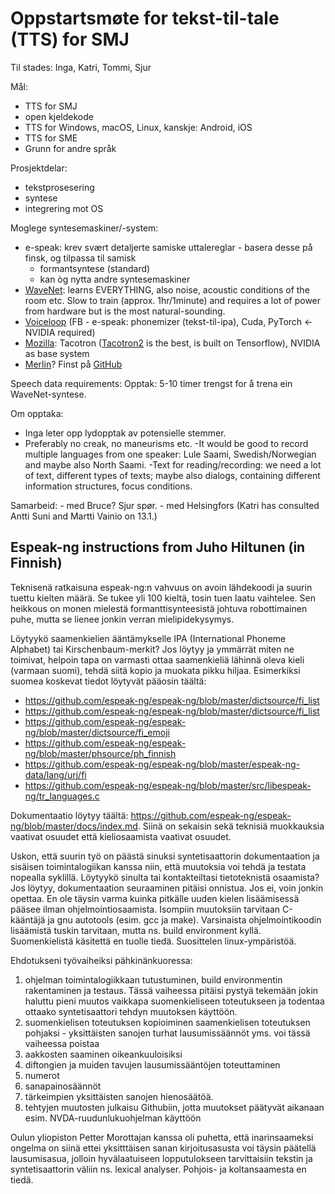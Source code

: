 # Oppstartsmøte for tekst-til-tale (TTS) for SMJ

Til stades: Inga, Katri, Tommi, Sjur

Mål:
- TTS for SMJ
- open kjeldekode
- TTS for Windows, macOS, Linux, kanskje: Android, iOS
- TTS for SME
- Grunn for andre språk

Prosjektdelar:
- tekstprosesering
- syntese
- integrering mot OS

Moglege syntesemaskiner/-system:

- e-speak: krev svært detaljerte samiske uttalereglar - basera desse på finsk, og tilpassa til samisk
    - formantsyntese (standard)
    - kan òg nytta andre syntesemaskiner
- [WaveNet](https://cloud.google.com/text-to-speech/docs/wavenet): learns EVERYTHING, also noise, acoustic conditions of the room etc. Slow to train (approx. 1hr/1minute) and requires a lot of power from hardware but is the most natural-sounding.
- [Voiceloop](https://research.fb.com/downloads/voiceloop/) (FB - e-speak: phonemizer (tekst-til-ipa), Cuda, PyTorch <- NVIDIA required)
- [Mozilla](https://github.com/mozilla/TTS): Tacotron ([Tacotron2](https://github.com/Rayhane-mamah/Tacotron-2) is the best, is built on Tensorflow), NVIDIA as base system
- [Merlin](http://www.cstr.ed.ac.uk/projects/merlin/)? Finst på [GitHub](https://github.com/CSTR-Edinburgh/merlin)

Speech data requirements:
Opptak: 5-10 timer trengst for å trena ein WaveNet-syntese.

Om opptaka:
- Inga leter opp lydopptak av potensielle stemmer. 
- Preferably no creak, no maneurisms etc.
-It would be good to record multiple languages from one speaker: Lule Saami, Swedish/Norwegian and maybe also North Saami.
-Text for reading/recording: we need a lot of text, different types of texts; maybe also dialogs, containing different information structures, focus conditions.


Samarbeid:
    - med Bruce? Sjur spør.
    - med Helsingfors (Katri has consulted Antti Suni and Martti Vainio on 13.1.)


## Espeak-ng instructions from Juho Hiltunen (in Finnish)

Teknisenä ratkaisuna espeak-ng:n vahvuus on avoin lähdekoodi ja suurin tuettu kielten määrä. Se tukee yli 100 kieltä, tosin tuen laatu vaihtelee. Sen heikkous on monen mielestä formanttisynteesistä johtuva robottimainen puhe, mutta se lienee jonkin verran mielipidekysymys.

Löytyykö saamenkielien ääntämykselle IPA (International Phoneme Alphabet) tai Kirschenbaum-merkit? Jos löytyy ja ymmärrät miten ne toimivat, helpoin tapa on varmasti ottaa saamenkieliä lähinnä oleva kieli (varmaan suomi), tehdä siitä kopio ja muokata pikku hiljaa. Esimerkiksi suomea koskevat tiedot löytyvät pääosin täältä:

- https://github.com/espeak-ng/espeak-ng/blob/master/dictsource/fi_list
- https://github.com/espeak-ng/espeak-ng/blob/master/dictsource/fi_list
- https://github.com/espeak-ng/espeak-ng/blob/master/dictsource/fi_emoji
- https://github.com/espeak-ng/espeak-ng/blob/master/phsource/ph_finnish
- https://github.com/espeak-ng/espeak-ng/blob/master/espeak-ng-data/lang/urj/fi
- https://github.com/espeak-ng/espeak-ng/blob/master/src/libespeak-ng/tr_languages.c

Dokumentaatio löytyy täältä: https://github.com/espeak-ng/espeak-ng/blob/master/docs/index.md. Siinä on sekaisin sekä teknisiä muokkauksia vaativat osuudet että kieliosaamista vaativat osuudet.

Uskon, että suurin työ on päästä sinuksi syntetisaattorin dokumentaation ja sisäisen toimintalogiikan kanssa niin, että muutoksia voi tehdä ja testata nopealla syklillä. Löytyykö sinulta tai kontakteiltasi tietoteknistä osaamista? Jos löytyy, dokumentaation seuraaminen pitäisi onnistua. Jos ei, voin jonkin opettaa. En ole täysin varma kuinka pitkälle uuden kielen lisäämisessä pääsee ilman ohjelmointiosaamista. Isompiin muutoksiin tarvitaan C-kääntäjä ja gnu autotools (esim. gcc ja make). Varsinaista ohjelmointikoodin lisäämistä tuskin tarvitaan, mutta ns. build environment kyllä. Suomenkielistä käsitettä en tuolle tiedä. Suosittelen linux-ympäristöä. 

Ehdotukseni työvaiheiksi pähkinänkuoressa:

1. ohjelman toimintalogiikkaan tutustuminen, build environmentin rakentaminen ja testaus. Tässä vaiheessa pitäisi pystyä tekemään jokin haluttu pieni muutos vaikkapa suomenkieliseen toteutukseen ja todentaa ottaako syntetisaattori tehdyn muutoksen käyttöön.
2. suomenkielisen toteutuksen kopioiminen saamenkielisen toteutuksen pohjaksi - yksittäisten sanojen turhat lausumissäännöt yms. voi tässä vaiheessa poistaa
3. aakkosten saaminen oikeankuuloisiksi
4. diftongien ja muiden tavujen lausumissääntöjen toteuttaminen
5. numerot
6. sanapainosäännöt
7. tärkeimpien yksittäisten sanojen hienosäätöä.
8. tehtyjen muutosten julkaisu Githubiin, jotta muutokset päätyvät aikanaan esim. NVDA-ruudunlukuohjelman käyttöön

Oulun yliopiston Petter Morottajan kanssa oli puhetta, että inarinsaameksi ongelma on siinä ettei yksitttäisen sanan kirjoitusasusta voi täysin päätellä lausumisasua, jolloin hyvälaatuiseen lopputulokseen tarvittaisiin tekstin ja syntetisaattorin väliin ns. lexical analyser. Pohjois- ja koltansaamesta en tiedä.

